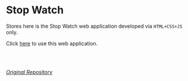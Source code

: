 # Stop Watch


Stores here is the Stop Watch web application developed via `HTML+CSS+JS` only.

Click [here](https://ezharjan.github.io/Chronoscope) to use this web application.


<br>
<br>


_[Original Repository](https://github.com/avinash201199/stopwatch)_